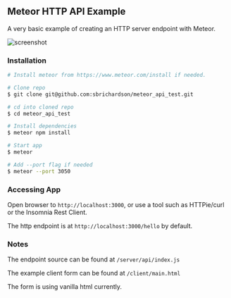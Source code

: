 ## Meteor HTTP API Example

A very basic example of creating an HTTP server endpoint with Meteor.

![screenshot](https://github.com/sbrichardson/meteor_api_test/blob/master/docs/screenshot.png)

### Installation

```bash
# Install meteor from https://www.meteor.com/install if needed.

# Clone repo
$ git clone git@github.com:sbrichardson/meteor_api_test.git

# cd into cloned repo
$ cd meteor_api_test

# Install dependencies
$ meteor npm install

# Start app
$ meteor

# Add --port flag if needed
$ meteor --port 3050

```

### Accessing App

Open browser to `http://localhost:3000`, or use a tool such as HTTPie/curl or the Insomnia Rest Client.

The http endpoint is at `http://localhost:3000/hello` by default.

### Notes

The endpoint source can be found at `/server/api/index.js`

The example client form can be found at `/client/main.html`

The form is using vanilla html currently.
